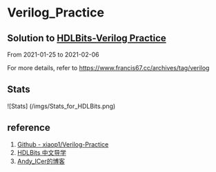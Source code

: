 # Verilog_Practice
## Solution to [HDLBits-Verilog Practice](https://hdlbits.01xz.net/wiki/Main_Page)

From 2021-01-25 to 2021-02-06

For more details, refer to https://www.francis67.cc/archives/tag/verilog

## Stats
![Stats] (/imgs/Stats_for_HDLBits.png)

## reference
1. [Github - xiaop1/Verilog-Practice](https://github.com/xiaop1/Verilog-Practice)
2. [HDLBits 中文导学](https://www.zhihu.com/column/c_1131528588117385216)
3. [Andy_ICer的博客](https://blog.csdn.net/andy_icer/category_9877498.html)